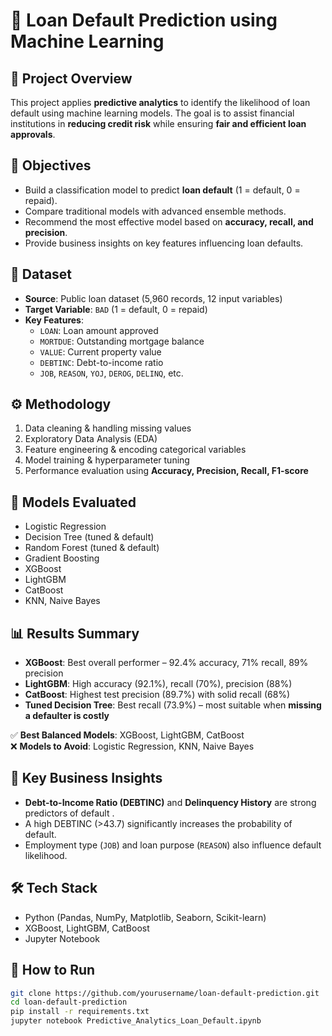 # 🏦 Loan Default Prediction using Machine Learning

## 📌 Project Overview
This project applies **predictive analytics** to identify the likelihood of loan default using machine learning models. The goal is to assist financial institutions in **reducing credit risk** while ensuring **fair and efficient loan approvals**.

## 🎯 Objectives
- Build a classification model to predict **loan default** (1 = default, 0 = repaid).
- Compare traditional models with advanced ensemble methods.
- Recommend the most effective model based on **accuracy, recall, and precision**.
- Provide business insights on key features influencing loan defaults.

## 📂 Dataset
- **Source**: Public loan dataset (5,960 records, 12 input variables)  
- **Target Variable**: `BAD` (1 = default, 0 = repaid)  
- **Key Features**:
  - `LOAN`: Loan amount approved  
  - `MORTDUE`: Outstanding mortgage balance  
  - `VALUE`: Current property value  
  - `DEBTINC`: Debt-to-income ratio  
  - `JOB`, `REASON`, `YOJ`, `DEROG`, `DELINQ`, etc.  

## ⚙️ Methodology
1. Data cleaning & handling missing values
2. Exploratory Data Analysis (EDA)
3. Feature engineering & encoding categorical variables
4. Model training & hyperparameter tuning
5. Performance evaluation using **Accuracy, Precision, Recall, F1-score**

## 🤖 Models Evaluated
- Logistic Regression  
- Decision Tree (tuned & default)  
- Random Forest (tuned & default)  
- Gradient Boosting  
- XGBoost  
- LightGBM  
- CatBoost  
- KNN, Naive Bayes  

## 📊 Results Summary
- **XGBoost**: Best overall performer – 92.4% accuracy, 71% recall, 89% precision    
- **LightGBM**: High accuracy (92.1%), recall (70%), precision (88%)   
- **CatBoost**: Highest test precision (89.7%) with solid recall (68%)   
- **Tuned Decision Tree**: Best recall (73.9%) – most suitable when **missing a defaulter is costly**   

✅ **Best Balanced Models**: XGBoost, LightGBM, CatBoost  
❌ **Models to Avoid**: Logistic Regression, KNN, Naive Bayes 

## 📌 Key Business Insights
- **Debt-to-Income Ratio (DEBTINC)** and **Delinquency History** are strong predictors of default .  
- A high DEBTINC (>43.7) significantly increases the probability of default.  
- Employment type (`JOB`) and loan purpose (`REASON`) also influence default likelihood.

## 🛠️ Tech Stack
- Python (Pandas, NumPy, Matplotlib, Seaborn, Scikit-learn)  
- XGBoost, LightGBM, CatBoost  
- Jupyter Notebook  

## 🚀 How to Run
```bash
git clone https://github.com/yourusername/loan-default-prediction.git
cd loan-default-prediction
pip install -r requirements.txt
jupyter notebook Predictive_Analytics_Loan_Default.ipynb
